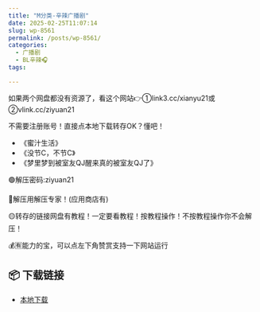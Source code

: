 ```yaml
---
title: "M分类-辛辣广播剧"
date: 2025-02-25T11:07:14
slug: wp-8561
permalink: /posts/wp-8561/
categories:
  - 广播剧
  - BL辛辣🎧
tags:

---
```


如果两个网盘都没有资源了，看这个网站👉①link3.cc/xianyu21或②vlink.cc/ziyuan21

不需要注册账号！直接点本地下载转存OK？懂吧！

*   《蜜汁生活》
*   《没节C，不节C》
*   《梦里梦到被室友QJ醒来真的被室友QJ了》

🟢解压密码:ziyuan21

🔵解压用解压专家！(应用商店有)

🟡转存的链接网盘有教程！一定要看教程！按教程操作！不按教程操作你不会解压！

💰🈶能力的宝，可以点左下角赞赏支持一下网站运行

## 📦 下载链接
- [本地下载](https://blziyuan21.com/pay-download/8561?key=ba6e14d9bc&down_id=0)

